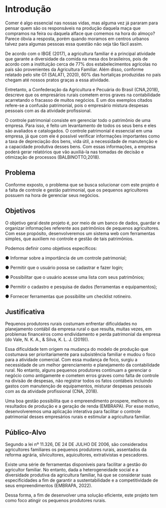 # Introdução

Comer é algo essencial nas nossas vidas, mas alguma vez já pararam para pensar quem são os responsáveis na produção daquela maça que compramos na feira ou daquela alface que comemos na hora do almoço? Parece óbvia a resposta, porém quando moramos em centros urbanos talvez para algumas pessoas essa questão não seja tão fácil assim. 

De acordo com o IBGE (2017), a agricultura familiar é a principal atividade que garante a diversidade da comida na mesa dos brasileiros, pois de acordo com a instituição cerca de 77% dos estabelecimentos agrícolas no país são provenientes da Agricultura Familiar. Além disso, conforme relatado pelo site G1 (SALATI, 2020), 60% das hortaliças produzidas no país chegam até nossos pratos graças a essa atividade.  

Entretanto, a Confederação da Agricultura e Pecuária do Brasil (CNA,2018), descreve que os empresários rurais cometem erros graves na contabilidade acarretando o fracasso de muitos negócios. E um dos exemplos citados refere-se a confusão patrimonial, pois o empresário mistura despesas pessoais com as da atividade profissional.  

O controle patrimonial consiste em gerenciar todo o patrimônio de uma empresa. Para isso, é feito um levantamento de todos os seus bens e eles são avaliados e catalogados. O controle patrimonial é essencial em uma empresa, já que com ele é possível verificar informações importantes como a taxa de depreciação dos bens, vida útil, a necessidade de manutenção e a capacidade produtiva desses bens. Com essas informações, a empresa poderá gerar relatórios que vão auxiliá-la nas tomadas de decisão e otimização de processos (BALBINOTTO,2018). 

## Problema 

Conforme exposto, o problema que se busca solucionar com este projeto é a falta de controle e gestão patrimonial, que os pequenos agricultores possuem na hora de gerenciar seus negócios. 

## Objetivos

O objetivo geral deste projeto é, por meio de um banco de dados, guardar e organizar informações referente aos patrimônios de pequenos agricultores. Com esse propósito, desenvolveremos um sistema web com ferramentas simples, que auxiliem no controle e gestão de tais patrimônios. 

Podemos definir como objetivos específicos: 

● Informar sobre a importância de um controle patrimonial; 

● Permitir que o usuário possa se cadastrar e fazer login; 

● Possibilitar que o usuário acesse uma lista com seus patrimônios; 

● Permitir o cadastro e pesquisa de dados (ferramentas e equipamentos); 

● Fornecer ferramentas que possibilite um checklist rotineiro. 

## Justificativa

Pequenos produtores rurais costumam enfrentar dificuldades no planejamento contábil da empresa rural o que resulta, muitas vezes, em problemas financeiros como endividamento e perda patrimonial da empresa (do Vale, N. K. A., & Silva, K. L. J. (2019)).  

 

Essa dificuldade tem origem na mudança do modelo de produção que costumava ser prioritariamente para subsistência familiar e mudou o foco para a atividade comercial. Com essa mudança de foco, surgiu a necessidade de um melhor gerenciamento e planejamento da contabilidade rural. No entanto, alguns pequenos produtores continuam a gerenciar o negócio como antigamente e cometem erros graves como falta de controle na divisão de despesas, não registrar todos os fatos contábeis incluindo gastos com manutenção de equipamentos, misturar despesas pessoais com as da atividade profissional (CNA, 2018). 

 

Uma boa gestão possibilita que o empreendimento prospere, melhore os resultados de produção e a geração de renda (EMBRAPA). Por esse motivo, desenvolveremos uma aplicação interativa para facilitar o controle patrimonial desses empresários rurais e estimular a agricultura familiar.

## Público-Alvo

Segundo a lei nº 11.326, DE 24 DE JULHO DE 2006, são considerados agricultores familiares os pequenos produtores rurais, assentados da reforma agrária, silvicultores, aquicultores, extrativistas e pescadores.  

Existe uma série de ferramentas disponíveis para facilitar a gestão do agricultor familiar. No entanto, dada a heterogeneidade social e a diversidade produtiva da agricultura familiar, há que se considerar suas especificidades a fim de garantir a sustentabilidade e a competitividade de seus empreendimentos (EMBRAPA, 2022). 

Dessa forma, a fim de desenvolver uma solução eficiente, este projeto tem como foco atingir os pequenos produtores rurais.